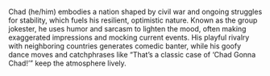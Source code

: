Chad (he/him) embodies a nation shaped by civil war and ongoing struggles for stability, which fuels his resilient, optimistic nature. Known as the group jokester, he uses humor and sarcasm to lighten the mood, often making exaggerated impressions and mocking current events. His playful rivalry with neighboring countries generates comedic banter, while his goofy dance moves and catchphrases like “That’s a classic case of ‘Chad Gonna Chad!’” keep the atmosphere lively.